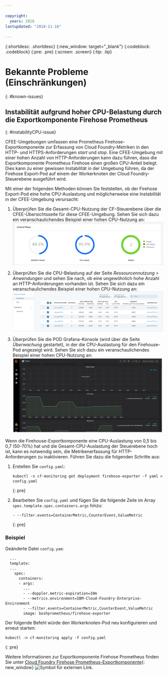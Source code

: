 ```yaml
---

copyright:
  years: 2018
lastupdated: "2018-11-16"

---
```


{:shortdesc: .shortdesc}
{:new_window: target="_blank"}
{:codeblock: .codeblock}
{:pre: .pre}
{:screen: .screen}
{:tip: .tip}

# Bekannte Probleme (Einschränkungen)
{: #known-issues}

## Instabilität aufgrund hoher CPU-Belastung durch die Exportkomponente Firehose Prometheus
{: #instabilityCPU-issue}

CFEE-Umgebungen umfassen eine Prometheus Firehose-Exportkomponente zur Erfassung von Cloud Foundry-Metriken in den HTTP- und HTTPS-Anforderungen _start_ und _stop_. Eine CFEE-Umgebung mit einer hohen Anzahl von HTTP-Anforderungen kann dazu führen, dass die Exportkomponente Prometheus Firehose einen großen CPU-Anteil belegt. Dies kann zu einer gewissen Instabilität in der Umgebung führen, da der Firehose Export-Pod auf einem der Workerknoten der Cloud Foundry-Steuerebene ausgeführt wird.

Mit einer der folgenden Methoden können Sie feststellen, ob der Firehose Export-Pod eine hohe CPU-Auslastung und möglicherweise eine Instabilität in der CFEE-Umgebung verursacht: 
1.  Überprüfen Sie die Gesamt-CPU-Nutzung der CF-Steuerebene über die CFEE-Übersichtsseite für diese CFEE-Umgebung. Sehen Sie sich dazu ein veranschaulichendes Beispiel einer hohen CPU-Nutzung an: ![Hohe CPU-Nutzung auf der Übersichtsseite](img/FirehoseExporterIssue_OverviewMetrics.png)

2. Überprüfen Sie die CPU-Belastung auf der Seite _Ressourcennutzung > Anwendungen_ und sehen Sie nach, ob eine ungewöhnlich hohe Anzahl an HTTP-Anforderungen vorhanden ist. Sehen Sie sich dazu ein veranschaulichendes Beispiel einer hohen CPU-Nutzung an: ![Hohe CPU-Nutzung auf der Seite 'Ressourcennutzung'](img/FirehoseExporterIssue_ResourceUsage.png)

3. Überprüfen Sie die POD Grafana-Konsole (wird über die Seite _Überwachung_ gestartet), in der die CPU-Auslastung für den Firehouse-Pod angezeigt wird. Sehen Sie sich dazu ein veranschaulichendes Beispiel einer hohen CPU-Nutzung an: ![Hohe CPU-Nutzung in der Grafana-Konsole](img/FirehoseExporterIssue_Grafana.png)

Wenn die Firehouse-Exportkomponente eine CPU-Auslastung von 0,5 bis 0,7 (50-70%) hat und die Gesamt-CPU-Auslastung der Steuerebene hoch ist, kann es notwendig sein, die Metrikenerfassung für HTTP-Anforderungen zu inaktivieren. Führen Sie dazu die folgenden Schritte aus:

1. Erstellen Sie `config.yaml`:

   ```
   kubectl -n cf-monitoring get deployment firehose-exporter -f yaml > config.yaml
   ```
   {: pre}
  
2. Bearbeiten Sie `config.yaml` und fügen Sie die folgende Zeile im Array `spec.template.spec.containers.args` hinzu:

   ```
   - --filter.events=ContainerMetric,CounterEvent,ValueMetric          
   ```
   {: pre}

### Beispiel

Geänderte Datei `config.yam`:

```
  ...
  template:
  ...
    spec:
      containers:
      - args:
        ...
        - --doppler.metric-expiration=10m
        - --metrics.environment=IBM-Cloud-Foundry-Enterprise-Environment
        - --filter.events=ContainerMetric,CounterEvent,ValueMetric
        image: boshprometheus/firehose-exporter
```  

Der folgende Befehl würde den Workerknoten-Pod neu konfigurieren und erneut starten:

```
kubectl -n cf-monitoring apply -f config.yaml

```
{: pre}

Weitere Informationen zur Exportkomponente Firehose Prometheus finden Sie unter [Cloud Foundry Firehose Prometheus-Exportkomponente](https://github.com/bosh-prometheus/firehose_exporter){: new_window} ![Symbol für externen Link](../icons/launch-glyph.svg "Symbol für externen Link").
